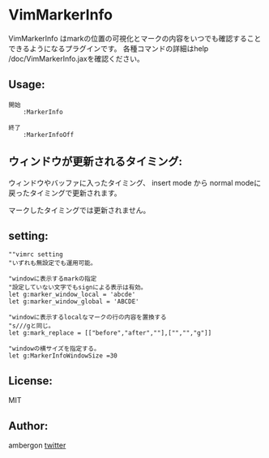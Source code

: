VimMarkerInfo
=============
VimMarkerInfo はmarkの位置の可視化とマークの内容をいつでも確認することできるようになるプラグインです。
各種コマンドの詳細はhelp /doc/VimMarkerInfo.jaxを確認ください。

Usage:
------
```
開始
	:MarkerInfo

終了
	:MarkerInfoOff
```

ウィンドウが更新されるタイミング:
------
ウィンドウやバッファに入ったタイミング、
insert mode から normal modeに戻ったタイミングで更新されます。

マークしたタイミングでは更新されません。

setting:
------
```
""vimrc setting
"いずれも無設定でも運用可能。

"windowに表示するmarkの指定
"設定していない文字でもsignによる表示は有効。
let g:marker_window_local = 'abcde'
let g:marker_window_global = 'ABCDE'

"windowに表示するlocalなマークの行の内容を置換する
"s///gと同じ。
let g:mark_replace = [["before","after",""],["","","g"]]

"windowの横サイズを指定する。
let g:MarkerInfoWindowSize =30
```


License:
--------
MIT

Author:
-------
ambergon
[twitter](https://twitter.com/Sc_lFoxGon)
